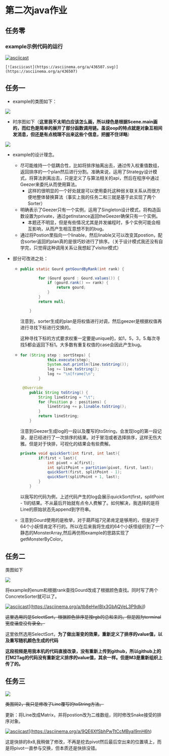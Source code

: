 # 第二次java作业

## 任务零

### example示例代码的运行

[![asciicast](https://asciinema.org/a/04EnSpcMinO4zLGEK2S4b13rQ.svg)](https://asciinema.org/a/04EnSpcMinO4zLGEK2S4b13rQ)

```
[![asciicast](https://asciinema.org/a/436507.svg)](https://asciinema.org/a/436507)
```

## 任务一

+ example的类图如下：

![](http://www.plantuml.com/plantuml/png/XLJ1Rjim3BtdAtYqr_eVkW9PLs1eYgJD1WGvo0xdQ9DbGvAnTK7txLD9CL6T0Ck5rAF8zqYBkV51kJ1sPjOOvJtSZdMDRjMxWEumW_YhGDi0QhEbqnMONksA26sse4h6igoYJ4d-bnhUhe6-fW8_9B0AJjiM1gDiolQSnuSMmsCCnVFhB6cwG_mZQWvHRz3DArG9Xh17zjx5kTAJn8wo9aTk53mPaOE1uU9TL0GQRV5vABv4GxwK6fJpIDAp3YM8lx4P0qh81noeGRHZ1tVzw7RStk9XJlRfwuBjv-MSaK-BvoKxzsj6LlVVsCxNyuViKxdCRpE_JlvZxtNGlOKXEOJ_PHa5LRZcP3PrUM6oTFdsPQdiJqw9JfeG-OKSGiyzduOR-TzOvGQz5C6eB2ZRXpswx4cibHcHtqHaG_TTDGZn4wZQuE6yz5cBKkeOQASw9ZJyyYA3b2UVMZLesx0l9zFSR8zaFcKCOoYIHZ1iUQ8weomOc4mh6zz7vzHBlWv9jspdX25zJ955xpIFbwTffKpIo1UYcSnO_WdETXyDTcY3B_-xnBGfVIMwPyb6IBHV-Ey1tGs90HZ9TYKBIWbckQfEDBpfyA6IV4xDXDoWtOsT-GS0)

+ 时序图如下（**这里我不太明白应该怎么画，所以绿色是根据Scene.main画的，而红色是简单的展开了部分函数调用链。虽说oop的特点就是对象互相间发消息，但还是有点梳理不出来这些个信息，把握不住详略**）

![](http://www.plantuml.com/plantuml/png/RP31QeGm48RlynG3FVi2Uv1jBxtq8FLOUiZgO0CnaScaPVlqZSEWAnO4PVp-_5_cciMnb3a0lAR28pOVJnCJnSyMttmal61N17EQ2HK0q77JOfUo-1GhqPEiiBi50h3nIcZ0_jkurX3z4Z_sl9HRJVQ9XTXe-IBCEjW2Pp5zbMKtClA2xoI58xhwCBixkc58FFeueIJqal7RXKBxqIrkxS-MgQGQ01pqchDk_QXD8qxctGKNJwcJMoKrkaejcZ3YSMy_RjdMVBZ3VBUQ_zRJ3nHfRmffKh-5VHI0AyMnpE4F)

+ example的设计理念。

  + 尽可能维持一个低耦合性，比如将排序抽离出去，通过传入权重值数组，返回排序的一个plan然后进行分割。准确来说，运用了Strategy设计模式，将算法剥离出去，只是定义了与算法相关的api，然后在程序中通过Geezer来委托从而使用算法。
    + 这样的很明显的一个好处就是可以使用委托这种弱关联关系从而很方便地整体替换算法（事实上我的任务二和三就是基于此实现了两个Sorter）
  + 明确表示了Geezer只有一个实例，运用了Singleton设计模式，将构造函数设置为private，通过getInstance返回theGeezer确保只有一个实例。
    + 本题还不明显，但是有些情况尤其是并发编程时，多个实例可能会相互影响，从而产生相互意想不到的bug。
  + 通过将Postion里指向一个linable，然后linable又可以改变其postion，配合sorter返回的plan真的是很巧妙进行了排序。（关于设计模式我还没有自学完，只觉得这种调用关系让我想起了visitor模式）

+ 部分可改进之处：

  + ```java
    public static Gourd getGourdByRank(int rank) {
    
            for (Gourd gourd : Gourd.values()) {
                if (gourd.rank() == rank) {
                    return gourd;
                }
            }
            return null;
    
        }
    ```

    注意到，sorter生成的plan是将权值进行对调，然后geezer是根据权值再进行寻找下标进行交换的。

    这种寻找下标的方式要求权重一定要是unique的，如1，5，3，5.每次寻找5都会返回下标1。大多数有重复权值的case会因此产生bug。

  + ```java
    for (String step : sortSteps) {
                this.execute(step);
                System.out.println(line.toString());
                log += line.toString();
                log += "\n[frame]\n";
            }
    ```

    ```java
     @Override
        public String toString() {
            String lineString = "\t";
            for (Position p : positions) {
                lineString += p.linable.toString();
            }
            return lineString;
        }
    ```

    注意到Geezer生成log的一段以及覆写的toString，会发现log的第一段记录，是已经进行了一次排序的结果。对于冒泡或者选择排序，这样无伤大雅。但是对于快排，可视化的结果会有些费解。

    ```java
    private void quickSort(int first, int last){
            if(first < last){
                int pivot = a[first];
                int splitPoint = partition(pivot, first, last);
                quickSort(first, splitPoint - 1);
                quickSort(splitPoint + 1, last); 
            }
        }
    ```

    以我写的代码为例，上述代码产生的log会展示quickSort(first，splitPoint - 1)的结果。不从最后开始就有点令人费解了。如何解决，我选择的是将Line的原始状态先append到字符串。

  + 注意到Gourd使用的是枚举，对于葫芦娃7兄弟肯定是够用的，但是对于64个小妖怪肯定不行的。所以在后来我将生成的64个小妖怪组织到了一个静态的MonsterArray,然后再仿照example的思路实现了getMonsterByColor。



## 任务二

类图如下

![](http://www.plantuml.com/plantuml/png/hLNDRXCn4BxdANpqqkOD42fmBL9HW4kKWxETRaqTUx5dWIegpuupdjbrTYCG4hbu_kVxPXplJK8JSJYuLUjCIce33bhSX8WGZokLVsjbFIgptP5sfLmmzpgRjZjbccAhidJ3IUc7wKzXobvJWQ_Ys62qlbEzCvwp4-UHqW7UPLVMNrQCwUDWswT_W4GHVQPbqGPF87hxFM01yc1ZOZ5NH-dxJPheoq7_czJ6coSeT8u93ThsHQsBLU4Za73kfJAVs3NEUQRHb5IYGv00xrEVUGMRinu-z_es7oHN0qn0g2joueIVq0u8uae8VSNjG_1fjgnOoLqbxrc-2ucsfNeMoFvBIccgSLtIox4N0crm8MhHC1HC4_bS-bHG8cY9OkFoolYGXnwhVNqnRW2z9FKsHlCysnlPRct2rnpqHXsAa2wia6FUFRydu9bBeT3COssECZXoor1oBCG7quBAwp9x1ySbpSKaXTJewARWYuGBtzn1ofDCG1tu3X-RsTAskx5Puen-GCqObIjdMPkjMceop3TNhP86Mo-1SSlDcdNWEoEmw4xN_cQQ5cSIHWvmG8sc6SkJitXamC41FARch_zrngl2Y7MLJyYwK5dLz-faPttvzYbxwBanGvkzsNyAahAr_mpHrNg2L5wXL_AS2CGQzGtu-_pL-0q0)

将example的enum和根据rank查找Gourd改成了根据颜色查找。同时写了两个ConcreteSorter就可以了。

[![asciicast](https://asciinema.org/a/1eMkw7C22wCD0JhCGDHYnopIL.svg)](https://asciinema.org/a/1eMkw7C22wCD0JhCGDHYnopIL)](https://asciinema.org/a/tb8eHwIBlx3GbAQVeL3P9dkiI)

~~这里选用的是SelectSort，根据颜色排序是按rgb的总和来的。但是因为terminal宽度温度没有录全。~~

这里依然选用SelectSort，**为了做出渐变的效果，重新定义了排序的value值，以及重写随机颜色生成的代码**

**这段视频是用我本机的代码直接改录，没有重新上传到github，所以github上的打M2Tag的代码没有重新定义排序的value值，其余一样。但是M3是重新组织上传了的。**

## 任务三

![](http://www.plantuml.com/plantuml/png/hLJDRXCn4BxdAURefSaR85JWsaf50IvH3kvs6aozzcBFqbPHUNQSyJZhEX48YLns_kVxPfovZAG3JODTz5R726kqsDFQ1yAmNq3whS0u0htPidO1rkixbKoRBUXER7EMwYGfFkhn40PcoGM-5yUQWd4x6ArsaXqvJvGTqaro9Vrb8PW-JQP_-3T8AnWJBKF6EmOncf-UCf1x4wA8gJgLlZzA4tK-w7-JMZlzW9dEFf8cqx_0Abk1lY4BhxrSvhEuZdDkD9uIHFuK92ZxLA-y1Pir3h-Cwbed2aymyASQOaH6NX4iJdp2VY8ihaWuLloklOlDma8bxohvLkGR7tbZC8h0zb-bbE8Qovo-p9c5HE-j3wfev3EcUG2fzA5WYU155fkK1-ry6doeTlPLsmdLAQdt8UZdPdTikpAHtahGEnYo4C-iKM8-F7zCm9bPfj2riIP5QJfoIr1IB8PxtIDS6QTlBUvFQPvCif0wEdPpy5d2mfTVWpGGBQ_1Fov1K7VD-ZRRpVROE4hkE94Il63pTmdjFqbGgDhUxhHQCe-yNeymAc-kwIUlgS0ymC7Qtyrpb4n6B04MkT4yVJb8foS8BGxeA7P_lGI25_mHwoBF-60Hvw9-SmUxwAUt4SmmIci1rzxqFmL9sThVOBfOpQ3odNgpAZKakyPzYUvk6knl)

~~类图同2，我只是修改了Line覆写的toString方法。~~

更新：将Line改成Matrix，并将postion改为二维数组，同时修改Snake接受的排序对象。



[![asciicast](https://asciinema.org/a/tJ08Wzw839IU2WFvXxEGROQot.svg)](https://asciinema.org/a/tJ08Wzw839IU2WFvXxEGROQot)](https://asciinema.org/a/9QE6XfSbhPwTtCcMByaI9mH6h)

这是快排的8x8,我稍做了修改，不再是挖去pivot然后最后空出来的位置填上，而是将pivot一直参与交换，但本质还是快排没错。